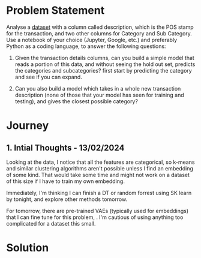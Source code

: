 # Problem Statement
Analyse a [dataset](https://drive.google.com/drive/folders/1IxCF-QLFi02knTmUYllnPgedZNzXT_hy?usp=sharing) with a column called description, which is the POS stamp for the transaction, and two other columns for Category and Sub Category. 
Use a notebook of your choice (Jupyter, Google, etc.) and preferably Python as a coding language, to answer the following questions:

1. Given the transaction details columns, can you build a simple model that reads a portion of this data, and without seeing the hold out set, predicts the categories and subcategories? first start by predicting the category and see if you can expand.

2. Can you also build a model which takes in a whole new transaction description (none of those that your model has seen for training and testing), and gives the closest possible category?



# Journey

## 1. Intial Thoughts - 13/02/2024
Looking at the data, I notice that all the features are categorical, so k-means and similar clustering algorithms aren't possible unless I find an embedding of some kind. 
That would take some time and might not work on a dataset of this size if I have to train my own embedding.

Immediately, I'm thinking I can finish a DT or random forrest using SK learn by tonight, and explore other methods tomorrow.

For tomorrow, there are pre-trained VAEs (typically used for embeddings) that I can fine tune for this problem, . I'm cautious of using anything too complicated for a dataset this small.



# Solution

